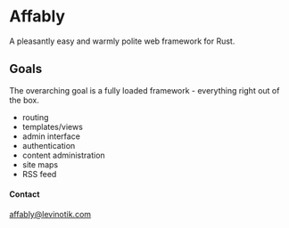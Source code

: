 # Affably

A pleasantly easy and warmly polite web framework for Rust.

## Goals

The overarching goal is a fully loaded framework - everything right out of the box.
 
* routing
* templates/views
* admin interface
* authentication
* content administration
* site maps
* RSS feed

#### Contact
<affably@levinotik.com>  
  

